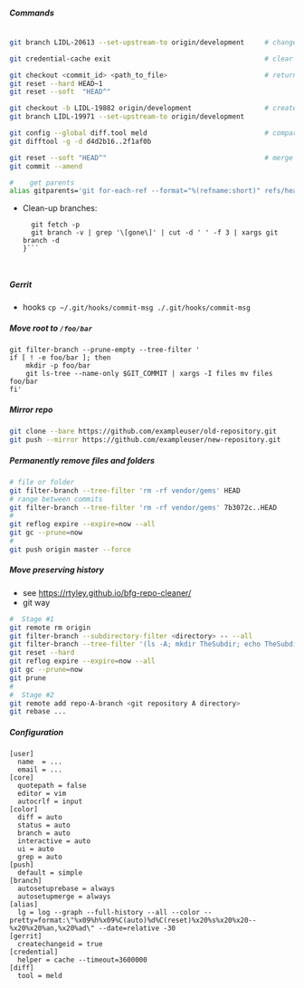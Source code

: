 ##### Commands
```bash

git branch LIDL-20613 --set-upstream-to origin/development     # change parent

git credential-cache exit                                      # clear credentials

git checkout <commit_id> <path_to_file>                        # return back
git reset --hard HEAD~1
git reset --soft  "HEAD^"

git checkout -b LIDL-19882 origin/development                  # create branch
git branch LIDL-19971 --set-upstream-to origin/development

git config --global diff.tool meld                             # compare
git difftool -g -d d4d2b16..2f1af0b

git reset --soft "HEAD^"                                       # merge 2 last commits
git commit --amend

#    get parents
alias gitparents='git for-each-ref --format="%(refname:short)" refs/heads/* | while read b; do if r=$(git config --get branch.$b.remote); then m=$(git config --get branch.$b.merge); echo "$b -> $r/${m##*/}"; fi; done'
```
- Clean-up branches:
    ```function grmb() {
      git fetch -p
      git branch -v | grep '\[gone\]' | cut -d ' ' -f 3 | xargs git branch -d
    }```


 
##### Gerrit
- hooks `cp ~/.git/hooks/commit-msg ./.git/hooks/commit-msg`


##### Move root to `/foo/bar`
```
git filter-branch --prune-empty --tree-filter '
if [ ! -e foo/bar ]; then
    mkdir -p foo/bar
    git ls-tree --name-only $GIT_COMMIT | xargs -I files mv files foo/bar
fi'
```

##### Mirror repo
```bash
git clone --bare https://github.com/exampleuser/old-repository.git
git push --mirror https://github.com/exampleuser/new-repository.git

```

##### Permanently remove files and folders
```bash
# file or folder
git filter-branch --tree-filter 'rm -rf vendor/gems' HEAD
# range between commits
git filter-branch --tree-filter 'rm -rf vendor/gems' 7b3072c..HEAD
#
git reflog expire --expire=now --all
git gc --prune=now
#
git push origin master --force
```

##### Move preserving history
- see https://rtyley.github.io/bfg-repo-cleaner/
- git way
```bash
#  Stage #1
git remote rm origin
git filter-branch --subdirectory-filter <directory> -- --all
git filter-branch --tree-filter '(ls -A; mkdir TheSubdir; echo TheSubdir) | xargs mv'
git reset --hard 
git reflog expire --expire=now --all
git gc --prune=now
git prune 
#
#  Stage #2
git remote add repo-A-branch <git repository A directory>
git rebase ...

```
##### Configuration	
```
[user]  
  name  = ...
  email = ...
[core]  
  quotepath = false
  editor = vim
  autocrlf = input
[color] 
  diff = auto  
  status = auto 
  branch = auto    
  interactive = auto    
  ui = auto
  grep = auto
[push]    
  default = simple
[branch]
  autosetuprebase = always
  autosetupmerge = always
[alias]    
  lg = log --graph --full-history --all --color --pretty=format:\"%x09%h%x09%C(auto)%d%C(reset)%x20%s%x20%x20--%x20%x20%an,%x20%ad\" --date=relative -30
[gerrit]     
  createchangeid = true
[credential]
  helper = cache --timeout=3600000
[diff]    
  tool = meld
```
